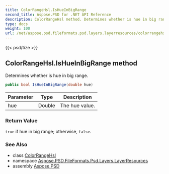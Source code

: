 ```yaml
---
title: ColorRangeHsl.IsHueInBigRange
second_title: Aspose.PSD for .NET API Reference
description: ColorRangeHsl method. Determines whether is hue in big range
type: docs
weight: 100
url: /net/aspose.psd.fileformats.psd.layers.layerresources/colorrangehsl/ishueinbigrange/
---
```

{{< psd/tize >}}
## ColorRangeHsl.IsHueInBigRange method

Determines whether is hue in big range.

```csharp
public bool IsHueInBigRange(double hue)
```

| Parameter | Type | Description |
| --- | --- | --- |
| hue | Double | The hue value. |

### Return Value

`true` if hue in big range; otherwise, `false`.

### See Also

* class [ColorRangeHsl](../)
* namespace [Aspose.PSD.FileFormats.Psd.Layers.LayerResources](../../colorrangehsl/)
* assembly [Aspose.PSD](../../../)



